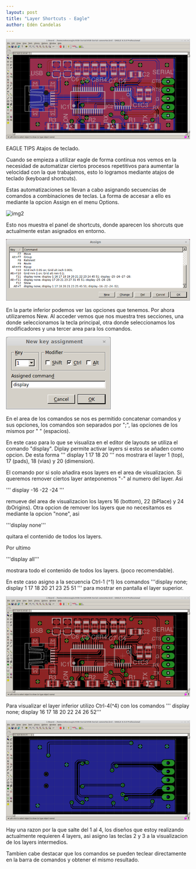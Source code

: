 ```yaml
---
layout: post
title: "Layer Shortcuts - Eagle"
author: Edén Candelas
---
```


![img1][all]

EAGLE TIPS  Atajos de teclado.

Cuando se empieza a utilizar eagle de forma continua nos vemos en la necesidad de automatizar ciertos procesos repetitivos para aumentar la velocidad con la que trabajamos, esto lo logramos mediante atajos de teclado (keyboard shortcuts).


Estas automatizaciones se llevan a cabo asignando secuencias de comandos a combinaciones de teclas. La forma de accesar a ello es mediante la opcion Assign en el menu Options.

![img2][menuPath]

Esto nos muestra el panel de shortcuts, donde aparecen los shorcuts que actualmente estan asignados en entorno. 

![img2][assignEnv]

En la parte inferior podemos ver las opciones que tenemos. Por ahora utilizaremos New.
Al acceder vemos que nos muestra tres secciones, una donde seleccionamos la tecla principal, otra donde seleccionamos los modificadores y una tercer area para los comandos.

![img2][assignNew]

En el area de los comandos se nos es permitido concatenar comandos y sus opciones, los comandos son separados por ";", las opciones de los mismos por " " (espacios).

En este caso para lo que se visualiza en el editor de layouts se utiliza el comando "display". Diplay permite activar layers si estos se añaden como opcion. De esta forma 
'''
display 1 17 18 20
''' 
nos mostrara el layer 1 (top), 17 (pads), 18 (vias) y 20 (dimension).

El comando por si solo añadira esos layers en el area de visualizacion. Si queremos remover ciertos layer anteponemos "-" al numero del layer. Asi 

'''
display -16 -22 -24
''' 

remueve del area de visualizacion los layers 16 (bottom), 22 (bPlace) y 24 (bOrigins).
Otra opcion de remover los layers que no necesitamos es mediante la opcion "none", asi 

'''display none''' 

quitara el contenido de todos los layers.

Por ultimo

'''display all''' 

mostrara todo el contenido de todos los layers. (poco recomendable).

En este caso asigno a la secuencia Ctrl-1 (^1) los comandos 
'''display none; display 1 17 18 20 21 23 25 51 ''' 
para mostrar en pantalla el layer superior.

![img2][topCmd]

Para visualizar el layer inferior utilizo Ctrl-4(^4) con los comandos 
''' display none; display 16 17 18 20 22 24 26 52'''

![img2][bottomCmd]

Hay una razon por la que salte del 1 al 4, los diseños que estoy realizando actualmente requieren 4 layers, asi asigno las teclas 2 y 3 a la visualizacion de los layers intermedios.

Tambien cabe destacar que los comandos se pueden teclear directamente en la barra de comandos y obtener el mismo resultado.


[all]: /assets/post_img/eagle/all.png  "all"
[menuPath]: /assets/post_img/eagle/  "menuPath" 
[assignEnv]: /assets/post_img/eagle/assignEnv.png  "assignEnv"
[assignNew]: /assets/post_img/eagle/assignNew.png  "assignNew"
[topCmd]: /assets/post_img/eagle/topCmd.png  "topCmd"
[bottomCmd]: /assets/post_img/eagle/bottomCmd.png  "bottomCmd"






















